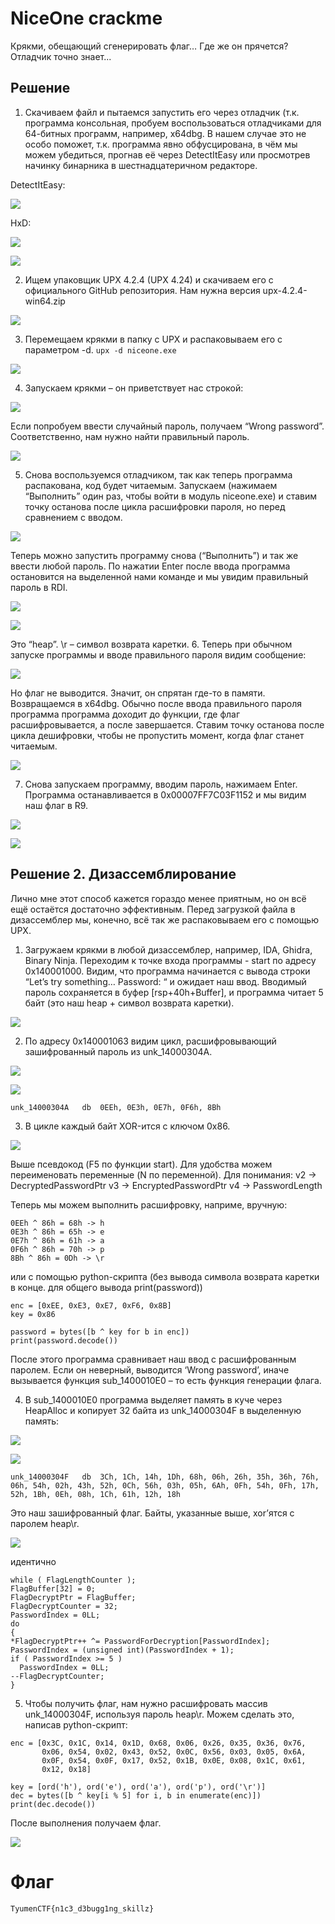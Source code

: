 # NiceOne crackme

Крякми, обещающий сгенерировать флаг… Где же он прячется? Отладчик точно знает...

## Решение
1.	Скачиваем файл и пытаемся запустить его через отладчик (т.к. программа консольная, пробуем воспользоваться отладчиками для 64-битных программ, например, x64dbg. В нашем случае это не особо поможет, т.к. программа явно обфусцирована, в чём мы можем убедиться, прогнав её через DetectItEasy или просмотрев начинку бинарника в шестнадцатеричном редакторе.

DetectItEasy:

![](https://github.com/lciga/TyumenCTF-2025-Writeups/blob/main/reverse/NiceOne%20crackme/writeup/Pasted%20image%2020250419024229.png)

HxD:

![](https://github.com/lciga/TyumenCTF-2025-Writeups/blob/main/reverse/NiceOne%20crackme/writeup/Pasted%20image%2020250419024244.png) 

![](https://github.com/lciga/TyumenCTF-2025-Writeups/blob/main/reverse/NiceOne%20crackme/writeup/Pasted%20image%2020250419024251.png)

2.	Ищем упаковщик UPX 4.2.4 (UPX 4.24) и скачиваем его с официального GitHub репозитория. Нам нужна версия upx-4.2.4-win64.zip 

![](https://github.com/lciga/TyumenCTF-2025-Writeups/blob/main/reverse/NiceOne%20crackme/writeup/Pasted%20image%2020250419024317.png)

3.	Перемещаем крякми в папку с UPX и распаковываем его с параметром -d.
`upx -d niceone.exe`

![](https://github.com/lciga/TyumenCTF-2025-Writeups/blob/main/reverse/NiceOne%20crackme/writeup/Pasted%20image%2020250419024323.png)

4.	Запускаем крякми – он приветствует нас строкой:

![](https://github.com/lciga/TyumenCTF-2025-Writeups/blob/main/reverse/NiceOne%20crackme/writeup/Pasted%20image%2020250419024327.png)

Если попробуем ввести случайный пароль, получаем “Wrong password”. Соответственно, нам нужно найти правильный пароль.

![](https://github.com/lciga/TyumenCTF-2025-Writeups/blob/main/reverse/NiceOne%20crackme/writeup/Pasted%20image%2020250419024329.png)

5.	Снова воспользуемся отладчиком, так как теперь программа распакована, код будет читаемым. Запускаем (нажимаем “Выполнить” один раз, чтобы войти в модуль niceone.exe) и ставим точку останова после цикла расшифровки пароля, но перед сравнением с вводом.

![](https://github.com/lciga/TyumenCTF-2025-Writeups/blob/main/reverse/NiceOne%20crackme/writeup/Pasted%20image%2020250419024334.png)

Теперь можно запустить программу снова (“Выполнить”) и так же ввести любой пароль. По нажатии Enter после ввода программа остановится на выделенной нами команде и мы увидим правильный пароль в RDI.

 ![](https://github.com/lciga/TyumenCTF-2025-Writeups/blob/main/reverse/NiceOne%20crackme/writeup/Pasted%20image%2020250419024340.png)

 ![](https://github.com/lciga/TyumenCTF-2025-Writeups/blob/main/reverse/NiceOne%20crackme/writeup/Pasted%20image%2020250419024343.png)

Это “heap”. \r – символ возврата каретки.
6.	Теперь при обычном запуске программы и вводе правильного пароля видим сообщение:

![](https://github.com/lciga/TyumenCTF-2025-Writeups/blob/main/reverse/NiceOne%20crackme/writeup/Pasted%20image%2020250419024346.png)

Но флаг не выводится. Значит, он спрятан где-то в памяти.
Возвращаемся в x64dbg. Обычно после ввода правильного пароля программа программа доходит до функции, где флаг расшифровывается, а после завершается. Ставим точку останова после цикла дешифровки, чтобы не пропустить момент, когда флаг станет читаемым.

![](https://github.com/lciga/TyumenCTF-2025-Writeups/blob/main/reverse/NiceOne%20crackme/writeup/Pasted%20image%2020250419024351.png)

7.	Снова запускаем программу, вводим пароль, нажимаем Enter. Программа останавливается в 0x00007FF7C03F1152 и мы видим наш флаг в R9. 

![](https://github.com/lciga/TyumenCTF-2025-Writeups/blob/main/reverse/NiceOne%20crackme/writeup/Pasted%20image%2020250419024356.png)

![](https://github.com/lciga/TyumenCTF-2025-Writeups/blob/main/reverse/NiceOne%20crackme/writeup/Pasted%20image%2020250419024358.png)

## Решение 2. Дизассемблирование
Лично мне этот способ кажется гораздо менее приятным, но он всё ещё остаётся достаточно эффективным. Перед загрузкой файла в дизассемблер мы, конечно, всё так же распаковываем его с помощью UPX.
1.	Загружаем крякми в любой дизассемблер, например, IDA, Ghidra, Binary Ninja. Переходим к точке входа программы - start по адресу 0x140001000. Видим, что программа начинается с вывода строки “Let’s try something… Password: “ и ожидает наш ввод. Вводимый пароль сохраняется в буфер [rsp+40h+Buffer], и программа читает 5 байт (это наш heap + символ возврата каретки).

![](https://github.com/lciga/TyumenCTF-2025-Writeups/blob/main/reverse/NiceOne%20crackme/writeup/Pasted%20image%2020250419024408.png)

2.	По адресу 0x140001063 видим цикл, расшифровывающий зашифрованный пароль из unk_14000304A.

![](https://github.com/lciga/TyumenCTF-2025-Writeups/blob/main/reverse/NiceOne%20crackme/writeup/Pasted%20image%2020250419024414.png)

![](https://github.com/lciga/TyumenCTF-2025-Writeups/blob/main/reverse/NiceOne%20crackme/writeup/Pasted%20image%2020250419024417.png)

`unk_14000304A   db  0EEh, 0E3h, 0E7h, 0F6h, 8Bh`

3.	В цикле каждый байт XOR-ится с ключом 0x86. 

![](https://github.com/lciga/TyumenCTF-2025-Writeups/blob/main/reverse/NiceOne%20crackme/writeup/Pasted%20image%2020250419024443.png)

Выше псевдокод (F5 по функции start). Для удобства можем переименовать переменные (N по переменной). Для понимания:
v2 -> DecryptedPasswordPtr
v3 -> EncryptedPasswordPtr
v4 -> PasswordLength

Теперь мы можем выполнить расшифровку, наприме, вручную:

```
0EEh ^ 86h = 68h -> h
0E3h ^ 86h = 65h -> e
0E7h ^ 86h = 61h -> a
0F6h ^ 86h = 70h -> p
8Bh ^ 86h = 0Dh -> \r
```

или с помощью python-скрипта (без вывода символа возврата каретки в конце. для общего вывода print(password))

```
enc = [0xEE, 0xE3, 0xE7, 0xF6, 0x8B]  
key = 0x86  

password = bytes([b ^ key for b in enc])  
print(password.decode())
```

После этого программа сравнивает наш ввод с расшифрованным паролем. Если он неверный, выводится ‘Wrong password’, иначе вызывается функция sub_1400010E0 – то есть функция генерации флага.

4.	В sub_1400010E0 программа выделяет память в куче через HeapAlloc и копирует 32 байта из unk_14000304F в выделенную память:

![](https://github.com/lciga/TyumenCTF-2025-Writeups/blob/main/reverse/NiceOne%20crackme/writeup/Pasted%20image%2020250419024616.png)

![](https://github.com/lciga/TyumenCTF-2025-Writeups/blob/main/reverse/NiceOne%20crackme/writeup/Pasted%20image%2020250419024619.png)
 
```
unk_14000304F   db  3Ch, 1Ch, 14h, 1Dh, 68h, 06h, 26h, 35h, 36h, 76h, 06h, 54h, 02h, 43h, 52h, 0Ch, 56h, 03h, 05h, 6Ah, 0Fh, 54h, 0Fh, 17h, 52h, 1Bh, 0Eh, 08h, 1Ch, 61h, 12h, 18h
```
Это наш зашифрованный флаг. Байты, указанные выше, xor’ятся с паролем heap\r.

![](https://github.com/lciga/TyumenCTF-2025-Writeups/blob/main/reverse/NiceOne%20crackme/writeup/Pasted%20image%2020250419024628.png)

идентично
```
while ( FlagLengthCounter );
FlagBuffer[32] = 0;
FlagDecryptPtr = FlagBuffer;
FlagDecryptCounter = 32;
PasswordIndex = 0LL;
do
{
*FlagDecryptPtr++ ^= PasswordForDecryption[PasswordIndex];
PasswordIndex = (unsigned int)(PasswordIndex + 1);
if ( PasswordIndex >= 5 )
  PasswordIndex = 0LL;
--FlagDecryptCounter;
}
```

5.	Чтобы получить флаг, нам нужно расшифровать массив unk_14000304F, используя пароль heap\r. Можем сделать это, написав python-скрипт:

```
enc = [0x3C, 0x1C, 0x14, 0x1D, 0x68, 0x06, 0x26, 0x35, 0x36, 0x76,
       0x06, 0x54, 0x02, 0x43, 0x52, 0x0C, 0x56, 0x03, 0x05, 0x6A,
       0x0F, 0x54, 0x0F, 0x17, 0x52, 0x1B, 0x0E, 0x08, 0x1C, 0x61,
       0x12, 0x18]

key = [ord('h'), ord('e'), ord('a'), ord('p'), ord('\r')]
dec = bytes([b ^ key[i % 5] for i, b in enumerate(enc)])
print(dec.decode())
```

После выполнения получаем флаг.

![](https://github.com/lciga/TyumenCTF-2025-Writeups/blob/main/reverse/NiceOne%20crackme/writeup/Pasted%20image%2020250419024731.png)

# Флаг
`TyumenCTF{n1c3_d3bugg1ng_skillz}`